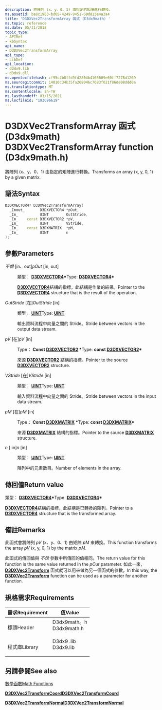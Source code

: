 ```yaml
---
description: 將陣列 (x、y、0、1) 由指定的矩陣進行轉換。
ms.assetid: ba8c1983-bd65-4249-9451-69d813e4a3a4
title: 'D3DXVec2TransformArray 函式 (D3dx9math) '
ms.topic: reference
ms.date: 05/31/2018
topic_type:
- APIRef
- kbSyntax
api_name:
- D3DXVec2TransformArray
api_type:
- LibDef
api_location:
- d3dx9.lib
- d3dx9.dll
ms.openlocfilehash: cf95c4b8ffd9fd2804b4168609e60ff7278d1209
ms.sourcegitcommit: 14010c34b35fa268046c7683f021f86de08ddd0a
ms.translationtype: MT
ms.contentlocale: zh-TW
ms.lasthandoff: 03/15/2021
ms.locfileid: "103696619"
---
```

# <a name="d3dxvec2transformarray-function-d3dx9mathh"></a><span data-ttu-id="84012-103">D3DXVec2TransformArray 函式 (D3dx9math) </span><span class="sxs-lookup"><span data-stu-id="84012-103">D3DXVec2TransformArray function (D3dx9math.h)</span></span>

<span data-ttu-id="84012-104">將陣列 (x、y、0、1) 由指定的矩陣進行轉換。</span><span class="sxs-lookup"><span data-stu-id="84012-104">Transforms an array (x, y, 0, 1) by a given matrix.</span></span>

## <a name="syntax"></a><span data-ttu-id="84012-105">語法</span><span class="sxs-lookup"><span data-stu-id="84012-105">Syntax</span></span>


```C++
D3DXVECTOR4* D3DXVec2TransformArray(
  _Inout_       D3DXVECTOR4 *pOut,
  _In_          UINT        OutStride,
  _In_    const D3DXVECTOR2 *pV,
  _In_          UINT        VStride,
  _In_    const D3DXMATRIX  *pM,
  _In_          UINT        n
);
```



## <a name="parameters"></a><span data-ttu-id="84012-106">參數</span><span class="sxs-lookup"><span data-stu-id="84012-106">Parameters</span></span>

<dl> <dt>

<span data-ttu-id="84012-107">*不悅* \[in、out\]</span><span class="sxs-lookup"><span data-stu-id="84012-107">*pOut* \[in, out\]</span></span>
</dt> <dd>

<span data-ttu-id="84012-108">類型： **[ **D3DXVECTOR4**](d3dxvector4.md)\***</span><span class="sxs-lookup"><span data-stu-id="84012-108">Type: **[**D3DXVECTOR4**](d3dxvector4.md)\***</span></span>

<span data-ttu-id="84012-109">[**D3DXVECTOR4**](d3dxvector4.md)結構的指標，此結構是作業的結果。</span><span class="sxs-lookup"><span data-stu-id="84012-109">Pointer to the [**D3DXVECTOR4**](d3dxvector4.md) structure that is the result of the operation.</span></span>

</dd> <dt>

<span data-ttu-id="84012-110">*OutStride* \[在\]</span><span class="sxs-lookup"><span data-stu-id="84012-110">*OutStride* \[in\]</span></span>
</dt> <dd>

<span data-ttu-id="84012-111">類型： **[ **UINT**](../winprog/windows-data-types.md)**</span><span class="sxs-lookup"><span data-stu-id="84012-111">Type: **[**UINT**](../winprog/windows-data-types.md)**</span></span>

<span data-ttu-id="84012-112">輸出資料流程中向量之間的 Stride。</span><span class="sxs-lookup"><span data-stu-id="84012-112">Stride between vectors in the output data stream.</span></span>

</dd> <dt>

<span data-ttu-id="84012-113">*pV* \[在\]</span><span class="sxs-lookup"><span data-stu-id="84012-113">*pV* \[in\]</span></span>
</dt> <dd>

<span data-ttu-id="84012-114">Type： **Const [**D3DXVECTOR2**](d3dxvector2.md) \***</span><span class="sxs-lookup"><span data-stu-id="84012-114">Type: **const [**D3DXVECTOR2**](d3dxvector2.md)\***</span></span>

<span data-ttu-id="84012-115">來源 [**D3DXVECTOR2**](d3dxvector2.md) 結構的指標。</span><span class="sxs-lookup"><span data-stu-id="84012-115">Pointer to the source [**D3DXVECTOR2**](d3dxvector2.md) structure.</span></span>

</dd> <dt>

<span data-ttu-id="84012-116">*VStride* \[在\]</span><span class="sxs-lookup"><span data-stu-id="84012-116">*VStride* \[in\]</span></span>
</dt> <dd>

<span data-ttu-id="84012-117">類型： **[ **UINT**](../winprog/windows-data-types.md)**</span><span class="sxs-lookup"><span data-stu-id="84012-117">Type: **[**UINT**](../winprog/windows-data-types.md)**</span></span>

<span data-ttu-id="84012-118">輸入資料流程中向量之間的 Stride。</span><span class="sxs-lookup"><span data-stu-id="84012-118">Stride between vectors in the input data stream.</span></span>

</dd> <dt>

<span data-ttu-id="84012-119">*pM* \[在\]</span><span class="sxs-lookup"><span data-stu-id="84012-119">*pM* \[in\]</span></span>
</dt> <dd>

<span data-ttu-id="84012-120">Type： **Const [**D3DXMATRIX**](d3dxmatrix.md) \***</span><span class="sxs-lookup"><span data-stu-id="84012-120">Type: **const [**D3DXMATRIX**](d3dxmatrix.md)\***</span></span>

<span data-ttu-id="84012-121">來源 [**D3DXMATRIX**](d3dxmatrix.md) 結構的指標。</span><span class="sxs-lookup"><span data-stu-id="84012-121">Pointer to the source [**D3DXMATRIX**](d3dxmatrix.md) structure.</span></span>

</dd> <dt>

<span data-ttu-id="84012-122">*n* \[ in\]</span><span class="sxs-lookup"><span data-stu-id="84012-122">*n* \[in\]</span></span>
</dt> <dd>

<span data-ttu-id="84012-123">類型： **[ **UINT**](../winprog/windows-data-types.md)**</span><span class="sxs-lookup"><span data-stu-id="84012-123">Type: **[**UINT**](../winprog/windows-data-types.md)**</span></span>

<span data-ttu-id="84012-124">陣列中的元素數目。</span><span class="sxs-lookup"><span data-stu-id="84012-124">Number of elements in the array.</span></span>

</dd> </dl>

## <a name="return-value"></a><span data-ttu-id="84012-125">傳回值</span><span class="sxs-lookup"><span data-stu-id="84012-125">Return value</span></span>

<span data-ttu-id="84012-126">類型： **[ **D3DXVECTOR4**](d3dxvector4.md)\***</span><span class="sxs-lookup"><span data-stu-id="84012-126">Type: **[**D3DXVECTOR4**](d3dxvector4.md)\***</span></span>

<span data-ttu-id="84012-127">[**D3DXVECTOR4**](d3dxvector4.md)結構的指標，此結構是已轉換的陣列。</span><span class="sxs-lookup"><span data-stu-id="84012-127">Pointer to a [**D3DXVECTOR4**](d3dxvector4.md) structure that is the transformed array.</span></span>

## <a name="remarks"></a><span data-ttu-id="84012-128">備註</span><span class="sxs-lookup"><span data-stu-id="84012-128">Remarks</span></span>

<span data-ttu-id="84012-129">此函式會將陣列 *pV* (x、y、0、1) 由矩陣 *pM* 來轉換。</span><span class="sxs-lookup"><span data-stu-id="84012-129">This function transforms the array *pV* (x, y, 0, 1) by the matrix *pM*.</span></span>

<span data-ttu-id="84012-130">此函式的傳回值與 *不悅* 參數中所傳回的值相同。</span><span class="sxs-lookup"><span data-stu-id="84012-130">The return value for this function is the same value returned in the *pOut* parameter.</span></span> <span data-ttu-id="84012-131">如此一來， [**D3DXVec2Transform**](d3dxvec2transform.md) 函式就可以用來做為另一個函式的參數。</span><span class="sxs-lookup"><span data-stu-id="84012-131">In this way, the [**D3DXVec2Transform**](d3dxvec2transform.md) function can be used as a parameter for another function.</span></span>

## <a name="requirements"></a><span data-ttu-id="84012-132">規格需求</span><span class="sxs-lookup"><span data-stu-id="84012-132">Requirements</span></span>



| <span data-ttu-id="84012-133">需求</span><span class="sxs-lookup"><span data-stu-id="84012-133">Requirement</span></span> | <span data-ttu-id="84012-134">值</span><span class="sxs-lookup"><span data-stu-id="84012-134">Value</span></span> |
|--------------------|----------------------------------------------------------------------------------------|
| <span data-ttu-id="84012-135">標頭</span><span class="sxs-lookup"><span data-stu-id="84012-135">Header</span></span><br/>  | <dl> <span data-ttu-id="84012-136"><dt>D3dx9math。h</dt></span><span class="sxs-lookup"><span data-stu-id="84012-136"><dt>D3dx9math.h</dt></span></span> </dl> |
| <span data-ttu-id="84012-137">程式庫</span><span class="sxs-lookup"><span data-stu-id="84012-137">Library</span></span><br/> | <dl> <span data-ttu-id="84012-138"><dt>D3dx9 .lib</dt></span><span class="sxs-lookup"><span data-stu-id="84012-138"><dt>D3dx9.lib</dt></span></span> </dl>   |



## <a name="see-also"></a><span data-ttu-id="84012-139">另請參閱</span><span class="sxs-lookup"><span data-stu-id="84012-139">See also</span></span>

<dl> <dt>

[<span data-ttu-id="84012-140">數學函數</span><span class="sxs-lookup"><span data-stu-id="84012-140">Math Functions</span></span>](dx9-graphics-reference-d3dx-functions-math.md)
</dt> <dt>

[<span data-ttu-id="84012-141">**D3DXVec2TransformCoord**</span><span class="sxs-lookup"><span data-stu-id="84012-141">**D3DXVec2TransformCoord**</span></span>](d3dxvec2transformcoord.md)
</dt> <dt>

[<span data-ttu-id="84012-142">**D3DXVec2TransformNormal**</span><span class="sxs-lookup"><span data-stu-id="84012-142">**D3DXVec2TransformNormal**</span></span>](d3dxvec2transformnormal.md)
</dt> </dl>

 

 
